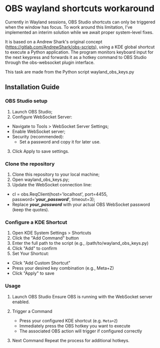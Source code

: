 # OBS wayland shortcuts workaround

Currently in Wayland sessions, OBS Studio shortcuts can only be triggered when the window has focus. To work around this limitation, I've implemented an interim solution while we await proper system-level fixes.

It is based on a Andrew Shark's original concept (https://gitlab.com/AndrewShark/obs-scripts), using a KDE global shortcut to execute a Python application. The program monitors keyboard input for the next keypress and forwards it as a hotkey command to OBS Studio through the obs-websocket plugin interface.

This task are made from the Python script wayland_obs_keys.py

## Installation Guide

### OBS Studio setup
1. Launch OBS Studio;
2. Configure WebSocket Server:
* Navigate to Tools > WebSocket Server Settings;
* Enable WebSocket server;
* Security (recommended):
    * Set a password and copy it for later use.
3. Click Apply to save settings.

### Clone the repository
1. Clone this repository to your local machine;
2. Open wayland_obs_keys.py;
3. Update the WebSocket connection line:
* cl = obs.ReqClient(host='localhost', port=4455, password='***your_password***', timeout=3);
* Replace ***your_password*** with your actual OBS WebSocket password (keep the quotes).

### Configure a KDE Shortcut
1. Open KDE System Settings > Shortcuts
2. Click the "Add Command" button
3. Enter the full path to the script (e.g., /path/to/wayland_obs_keys.py)
4. Click "Add" to confirm
5. Set Your Shortcut:
* Click "Add Custom Shortcut"
* Press your desired key combination (e.g., Meta+Z)
* Click "Apply" to save

### Usage
1. Launch OBS Studio
   Ensure OBS is running with the WebSocket server enabled.

2. Trigger a Command 
   - Press your configured KDE shortcut (e.g. `Meta+Z`) 
   - Immediately press the OBS hotkey you want to execute 
   - The associated OBS action will trigger if configured correctly

3. Next Command 
   Repeat the process for additional hotkeys.

